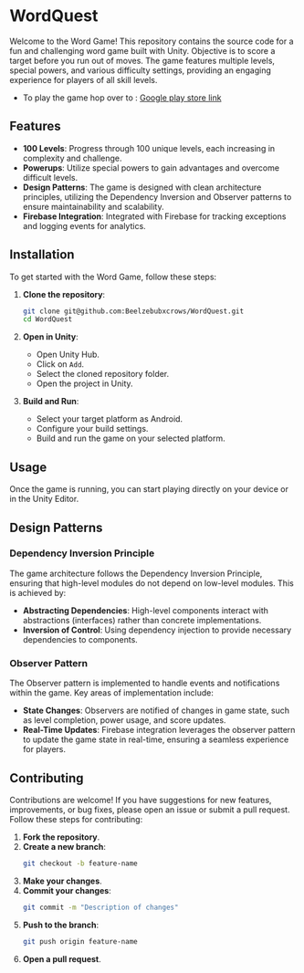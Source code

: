# WordQuest
Welcome to the Word Game! This repository contains the source code for a fun and challenging word game built with Unity. 
Objective is to score a target before you run out of moves.
The game features multiple levels, special powers, and various difficulty settings, providing an engaging experience for players of all skill levels.

- To play the game hop over to : [Google play store link](https://play.google.com/store/apps/details?id=com.DefaultCompany.WordQuest)



## Features

- **100 Levels**: Progress through 100 unique levels, each increasing in complexity and challenge.
- **Powerups**: Utilize special powers to gain advantages and overcome difficult levels.
- **Design Patterns**: The game is designed with clean architecture principles, utilizing the Dependency Inversion and Observer patterns to ensure maintainability and scalability.
- **Firebase Integration**: Integrated with Firebase for tracking exceptions and logging events for analytics.

## Installation

To get started with the Word Game, follow these steps:

1. **Clone the repository**:
    ```bash
    git clone git@github.com:Beelzebubxcrows/WordQuest.git
    cd WordQuest
    ```

2. **Open in Unity**:
    - Open Unity Hub.
    - Click on `Add`.
    - Select the cloned repository folder.
    - Open the project in Unity.
  

3. **Build and Run**:
    - Select your target platform as Android.
    - Configure your build settings.
    - Build and run the game on your selected platform.

## Usage

Once the game is running, you can start playing directly on your device or in the Unity Editor. 


## Design Patterns

### Dependency Inversion Principle

The game architecture follows the Dependency Inversion Principle, ensuring that high-level modules do not depend on low-level modules. This is achieved by:

- **Abstracting Dependencies**: High-level components interact with abstractions (interfaces) rather than concrete implementations.
- **Inversion of Control**: Using dependency injection to provide necessary dependencies to components.

### Observer Pattern

The Observer pattern is implemented to handle events and notifications within the game. Key areas of implementation include:

- **State Changes**: Observers are notified of changes in game state, such as level completion, power usage, and score updates.
- **Real-Time Updates**: Firebase integration leverages the observer pattern to update the game state in real-time, ensuring a seamless experience for players.

## Contributing

Contributions are welcome! If you have suggestions for new features, improvements, or bug fixes, please open an issue or submit a pull request. Follow these steps for contributing:

1. **Fork the repository**.
2. **Create a new branch**:
    ```bash
    git checkout -b feature-name
    ```
3. **Make your changes**.
4. **Commit your changes**:
    ```bash
    git commit -m "Description of changes"
    ```
5. **Push to the branch**:
    ```bash
    git push origin feature-name
    ```
6. **Open a pull request**.

